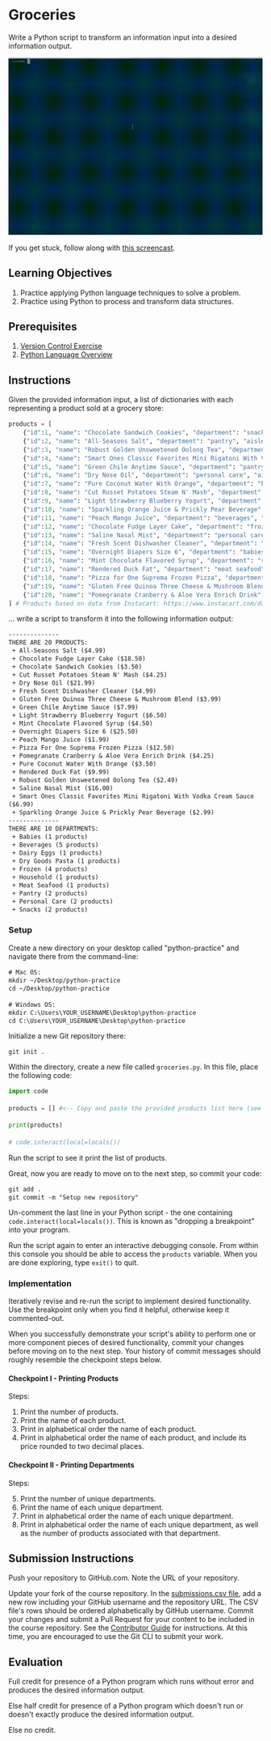 # Groceries

Write a Python script to transform an information input into a desired information output.

![A screencast depicting a user running a python script. The script outputs a list of grocery items and a list of grocery store departments.](demo.gif)

If you get stuck, follow along with [this screencast](https://youtu.be/_w1hRdAD4LQ).

## Learning Objectives

  1. Practice applying Python language techniques to solve a problem.
  2. Practice using Python to process and transform data structures.

## Prerequisites

  1. [Version Control Exercise](/exercises/version-control/exercise.md)
  1. [Python Language Overview](/notes/programming-languages/python/notes.md)

## Instructions

Given the provided information input, a list of dictionaries with each representing a product sold at a grocery store:

```py
products = [
    {"id":1, "name": "Chocolate Sandwich Cookies", "department": "snacks", "aisle": "cookies cakes", "price": 3.50},
    {"id":2, "name": "All-Seasons Salt", "department": "pantry", "aisle": "spices seasonings", "price": 4.99},
    {"id":3, "name": "Robust Golden Unsweetened Oolong Tea", "department": "beverages", "aisle": "tea", "price": 2.49},
    {"id":4, "name": "Smart Ones Classic Favorites Mini Rigatoni With Vodka Cream Sauce", "department": "frozen", "aisle": "frozen meals", "price": 6.99},
    {"id":5, "name": "Green Chile Anytime Sauce", "department": "pantry", "aisle": "marinades meat preparation", "price": 7.99},
    {"id":6, "name": "Dry Nose Oil", "department": "personal care", "aisle": "cold flu allergy", "price": 21.99},
    {"id":7, "name": "Pure Coconut Water With Orange", "department": "beverages", "aisle": "juice nectars", "price": 3.50},
    {"id":8, "name": "Cut Russet Potatoes Steam N' Mash", "department": "frozen", "aisle": "frozen produce", "price": 4.25},
    {"id":9, "name": "Light Strawberry Blueberry Yogurt", "department": "dairy eggs", "aisle": "yogurt", "price": 6.50},
    {"id":10, "name": "Sparkling Orange Juice & Prickly Pear Beverage", "department": "beverages", "aisle": "water seltzer sparkling water", "price": 2.99},
    {"id":11, "name": "Peach Mango Juice", "department": "beverages", "aisle": "refrigerated", "price": 1.99},
    {"id":12, "name": "Chocolate Fudge Layer Cake", "department": "frozen", "aisle": "frozen dessert", "price": 18.50},
    {"id":13, "name": "Saline Nasal Mist", "department": "personal care", "aisle": "cold flu allergy", "price": 16.00},
    {"id":14, "name": "Fresh Scent Dishwasher Cleaner", "department": "household", "aisle": "dish detergents", "price": 4.99},
    {"id":15, "name": "Overnight Diapers Size 6", "department": "babies", "aisle": "diapers wipes", "price": 25.50},
    {"id":16, "name": "Mint Chocolate Flavored Syrup", "department": "snacks", "aisle": "ice cream toppings", "price": 4.50},
    {"id":17, "name": "Rendered Duck Fat", "department": "meat seafood", "aisle": "poultry counter", "price": 9.99},
    {"id":18, "name": "Pizza for One Suprema Frozen Pizza", "department": "frozen", "aisle": "frozen pizza", "price": 12.50},
    {"id":19, "name": "Gluten Free Quinoa Three Cheese & Mushroom Blend", "department": "dry goods pasta", "aisle": "grains rice dried goods", "price": 3.99},
    {"id":20, "name": "Pomegranate Cranberry & Aloe Vera Enrich Drink", "department": "beverages", "aisle": "juice nectars", "price": 4.25}
] # Products based on data from Instacart: https://www.instacart.com/datasets/grocery-shopping-2017
```

... write a script to transform it into the following information output:

    --------------
    THERE ARE 20 PRODUCTS:
     + All-Seasons Salt ($4.99)
     + Chocolate Fudge Layer Cake ($18.50)
     + Chocolate Sandwich Cookies ($3.50)
     + Cut Russet Potatoes Steam N' Mash ($4.25)
     + Dry Nose Oil ($21.99)
     + Fresh Scent Dishwasher Cleaner ($4.99)
     + Gluten Free Quinoa Three Cheese & Mushroom Blend ($3.99)
     + Green Chile Anytime Sauce ($7.99)
     + Light Strawberry Blueberry Yogurt ($6.50)
     + Mint Chocolate Flavored Syrup ($4.50)
     + Overnight Diapers Size 6 ($25.50)
     + Peach Mango Juice ($1.99)
     + Pizza For One Suprema Frozen Pizza ($12.50)
     + Pomegranate Cranberry & Aloe Vera Enrich Drink ($4.25)
     + Pure Coconut Water With Orange ($3.50)
     + Rendered Duck Fat ($9.99)
     + Robust Golden Unsweetened Oolong Tea ($2.49)
     + Saline Nasal Mist ($16.00)
     + Smart Ones Classic Favorites Mini Rigatoni With Vodka Cream Sauce ($6.99)
     + Sparkling Orange Juice & Prickly Pear Beverage ($2.99)
    --------------
    THERE ARE 10 DEPARTMENTS:
     + Babies (1 products)
     + Beverages (5 products)
     + Dairy Eggs (1 products)
     + Dry Goods Pasta (1 products)
     + Frozen (4 products)
     + Household (1 products)
     + Meat Seafood (1 products)
     + Pantry (2 products)
     + Personal Care (2 products)
     + Snacks (2 products)

### Setup

Create a new directory on your desktop called "python-practice" and navigate there from the command-line:

```shell
# Mac OS:
mkdir ~/Desktop/python-practice
cd ~/Desktop/python-practice

# Windows OS:
mkdir C:\Users\YOUR_USERNAME\Desktop\python-practice
cd C:\Users\YOUR_USERNAME\Desktop\python-practice
```

Initialize a new Git repository there:

```shell
git init .
```

Within the directory, create a new file called `groceries.py`. In this file, place the following code:

```python
import code

products = [] #<-- Copy and paste the provided products list here (see above!)

print(products)

# code.interact(local=locals())
```

Run the script to see it print the list of products.

Great, now you are ready to move on to the next step, so commit your code:

```shell
git add .
git commit -m "Setup new repository"
```

Un-comment the last line in your Python script - the one containing `code.interact(local=locals())`. This is known as "dropping a breakpoint" into your program.

Run the script again to enter an interactive debugging console. From within this console you should be able to access the `products` variable. When you are done exploring, type `exit()` to quit.

### Implementation

Iteratively revise and re-run the script to implement desired functionality. Use the breakpoint only when you find it helpful, otherwise keep it commented-out.

When you successfully demonstrate your script's ability to perform one or more component pieces of desired functionality, commit your changes before moving on to the next step. Your history of commit messages should roughly resemble the checkpoint steps below.

#### Checkpoint I - Printing Products

Steps:

  1. Print the number of products.
  2. Print the name of each product.
  3. Print in alphabetical order the name of each product.
  4. Print in alphabetical order the name of each product, and include its price rounded to two decimal places.

#### Checkpoint II - Printing Departments

Steps:

  5. Print the number of unique departments.
  6. Print the name of each unique department.
  7. Print in alphabetical order the name of each unique department.
  8. Print in alphabetical order the name of each unique department, as well as the number of products associated with that department.

## Submission Instructions

Push your repository to GitHub.com. Note the URL of your repository.

Update your fork of the course repository. In the [submissions.csv file](submissions.csv), add a new row including your GitHub username and the repository URL. The CSV file's rows should be ordered alphabetically by GitHub username. Commit your changes and submit a Pull Request for your content to be included in the course repository. See the [Contributor Guide](/CONTRIBUTING.md) for instructions. At this time, you are encouraged to use the Git CLI to submit your work.

## Evaluation

Full credit for presence of a Python program which runs without error and produces the desired information output.

Else half credit for presence of a Python program which doesn't run or doesn't exactly produce the desired information output.

Else no credit.
